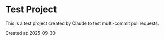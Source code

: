 # Test Project

This is a test project created by Claude to test multi-commit pull requests.

Created at: 2025-09-30
